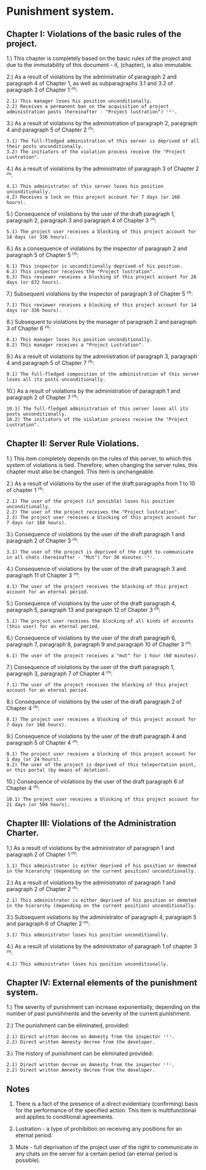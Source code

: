 # Punishment system.

## Chapter I: Violations of the basic rules of the project.

1.) This chapter is completely based on the basic rules of the project and due to the immutability of this document - it, (chapter), is also immutable.

2.) As a result of violations by the administrator of paragraph 2 and paragraph 4 of Chapter 1, as well as subparagraphs 3.1 and 3.2 of paragraph 3 of Chapter 1 ⁽¹⁾:

    2.1) This manager loses his position unconditionally.
    2.2) Receives a permanent ban on the acquisition of project administration posts (hereinafter - "Project lustration") ⁽²⁾.

3.) As a result of violations by the administration of paragraph 2, paragraph 4 and paragraph 5 of Chapter 2 ⁽¹⁾:

    3.1) The full-fledged administration of this server is deprived of all their posts unconditionally.
    3.2) The initiators of the violation process receive the "Project Lustration".

4.) As a result of violations by the administrator of paragraph 3 of Chapter 2 ⁽¹⁾:

    4.1) This administrator of this server loses his position unconditionally.
    4.2) Receives a lock on this project account for 7 days (or 168 hours).

5.) Consequence of violations by the user of the draft paragraph 1, paragraph 2, paragraph 3 and paragraph 4 of Chapter 3 ⁽¹⁾:

    5.1) The project user receives a blocking of this project account for 14 days (or 336 hours).

6.) As a consequence of violations by the inspector of paragraph 2 and paragraph 5 of Chapter 5 ⁽¹⁾:

    6.1) This inspector is unconditionally deprived of his position.
    6.2) This inspector receives the "Project lustration".
    6.3) This reviewer receives a blocking of this project account for 28 days (or 672 hours).

7.) Subsequent violations by the inspector of paragraph 3 of Chapter 5 ⁽¹⁾:

    7.1) This reviewer receives a blocking of this project account for 14 days (or 336 hours).

8.) Subsequent to violations by the manager of paragraph 2 and paragraph 3 of Chapter 6 ⁽¹⁾:

    8.1) This manager loses his position unconditionally.
    8.2) This manager receives a "Project Lustration".

9.) As a result of violations by the administration of paragraph 3, paragraph 4 and paragraph 5 of Chapter 7 ⁽¹⁾:

    9.1) The full-fledged composition of the administration of this server loses all its posts unconditionally.

10.) As a result of violations by the administration of paragraph 1 and paragraph 2 of Chapter 7 ⁽¹⁾:

    10.1) The full-fledged administration of this server loses all its posts unconditionally.
    10.2) The initiators of the violation process receive the "Project Lustration".

## Chapter II: Server Rule Violations.

1.) This item completely depends on the rules of this server, to which this system of violations is tied. Therefore, when changing the server rules, this chapter must also be changed. This item is unchangeable.

2.) As a result of violations by the user of the draft paragraphs from 1 to 10 of chapter 1 ⁽¹⁾:

    2.1) The user of the project (if possible) loses his position unconditionally.
    2.2) The user of the project receives the "Project lustration".
    2.3) The project user receives a blocking of this project account for 7 days (or 168 hours).

3.) Consequence of violations by the user of the draft paragraph 1 and paragraph 2 of Chapter 3 ⁽¹⁾:

    3.1) The user of the project is deprived of the right to communicate in all chats (hereinafter - "Mut") for 30 minutes ⁽³⁾.

4.) Consequence of violations by the user of the draft paragraph 3 and paragraph 11 of Chapter 3 ⁽¹⁾:

    4.1) The user of the project receives the blocking of this project account for an eternal period.

5.) Consequence of violations by the user of the draft paragraph 4, paragraph 5, paragraph 13 and paragraph 12 of Chapter 3 ⁽¹⁾:

    5.1) The project user receives the blocking of all kinds of accounts (this user) for an eternal period.

6.) Consequence of violations by the user of the draft paragraph 6, paragraph 7, paragraph 8, paragraph 9 and paragraph 10 of Chapter 3 ⁽¹⁾:

    6.1) The user of the project receives a "mut" for 1 hour (60 minutes).

7.) Consequence of violations by the user of the draft paragraph 1, paragraph 3, paragraph 7 of Chapter 4 ⁽¹⁾:

    7.1) The user of the project receives the blocking of this project account for an eternal period.

8.) Consequence of violations by the user of the draft paragraph 2 of Chapter 4 ⁽¹⁾:

    8.1) The project user receives a blocking of this project account for 7 days (or 168 hours).

9.) Consequence of violations by the user of the draft paragraph 4 and paragraph 5 of Chapter 4 ⁽¹⁾:

    9.1) The project user receives a blocking of this project account for 1 day (or 24 hours).
    9.2) The user of the project is deprived of this teleportation point, or this portal (by means of deletion).

10.) Consequence of violations by the user of the draft paragraph 6 of Chapter 4 ⁽¹⁾:

    10.1) The project user receives a blocking of this project account for 21 days (or 504 hours).

## Chapter III: Violations of the Administration Charter.

1.) As a result of violations by the administrator of paragraph 1 and paragraph 2 of Chapter 1 ⁽¹⁾:

    1.1) This administrator is either deprived of his position or demoted in the hierarchy (depending on the current position) unconditionally.

2.) As a result of violations by the administrator of paragraph 1 and paragraph 2 of Chapter 2 ⁽¹⁾:

    2.1) This administrator is either deprived of his position or demoted in the hierarchy (depending on the current position) unconditionally.

3.) Subsequent violations by the administrator of paragraph 4, paragraph 5 and paragraph 6 of Chapter 2 ⁽¹⁾:

    3.1) This administrator loses his position unconditionally.

4.) As a result of violations by the administrator of paragraph 1 of chapter 3 ⁽¹⁾:

    4.1) This administrator loses his position unconditionally.

## Chapter IV: External elements of the punishment system.

1.) The severity of punishment can increase exponentially, depending on the number of past punishments and the severity of the current punishment.

2.) The punishment can be eliminated, provided:

    2.1) Direct written decree on Amnesty from the inspector ⁽¹⁾.
    2.2) Direct written Amnesty decree from the developer.

3.) The history of punishment can be eliminated provided:

    2.1) Direct written decree on Amnesty from the inspector ⁽¹⁾.
    2.2) Direct written Amnesty decree from the developer.

## Notes

1. There is a fact of the presence of a direct evidentiary (confirming) basis for the performance of the specified action. This item is multifunctional and applies to conditional agreements.

2. Lustration - a type of prohibition on receiving any positions for an eternal period.

3. Mute - full deprivation of the project user of the right to communicate in any chats on the server for a certain period (an eternal period is possible).